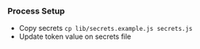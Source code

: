 ### Process Setup
- Copy secrets `cp lib/secrets.example.js secrets.js`
- Update token value on secrets file